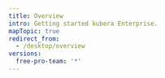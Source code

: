 ```yaml
---
title: Overview
intro: Getting started kubera Enterprise.
mapTopic: true
redirect_from:
  - /desktop/overview
versions:
  free-pro-team: '*'
---
```

